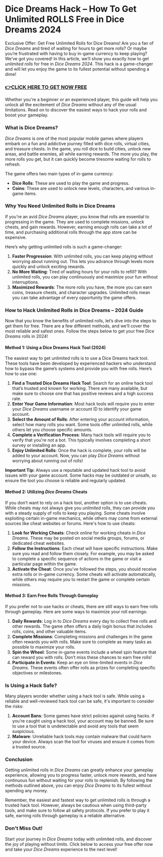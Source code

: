# Dice Dreams Hack – How To Get Unlimited ROLLS Free in Dice Dreams 2024

Exclusive Offer: Get Free Unlimited Rolls for Dice Dreams! Are you a fan of *Dice Dreams* and tired of waiting for hours to get more rolls? Or maybe you’re frustrated with having to buy in-game currency to keep playing? We’ve got you covered! In this article, we’ll show you exactly how to get *unlimited rolls* for free in *Dice Dreams 2024*. This hack is a game-changer and will let you enjoy the game to its fullest potential without spending a dime!

### [👉CLICK HERE TO GET NOW FREE](https://freeforyou.xyz/dice/dreams/)

Whether you're a beginner or an experienced player, this guide will help you unlock all the excitement of *Dice Dreams* without any of the usual limitations. Read on to discover the easiest ways to hack your rolls and boost your gameplay.  

### What is Dice Dreams?

*Dice Dreams* is one of the most popular mobile games where players embark on a fun and addictive journey filled with dice rolls, virtual cities, and treasure chests. In the game, you roll dice to build cities, unlock new areas, and battle enemies, all while earning rewards. The more you play, the more rolls you get, but it can quickly become tiresome waiting for rolls to refresh.

The game offers two main types of in-game currency:
- **Dice Rolls**: These are used to play the game and progress.
- **Coins**: These are used to unlock new levels, characters, and various in-game items.

### Why You Need Unlimited Rolls in Dice Dreams

If you're an avid *Dice Dreams* player, you know that rolls are essential to progressing in the game. They are used to complete missions, unlock chests, and gain rewards. However, earning enough rolls can take a lot of time, and purchasing additional rolls through the app store can be expensive. 

Here’s why getting unlimited rolls is such a game-changer:
1. **Faster Progression**: With unlimited rolls, you can keep playing without worrying about running out. This lets you advance through levels more quickly and unlock exciting rewards.
2. **No More Waiting**: Tired of waiting hours for your rolls to refill? With unlimited rolls, you can play continuously and maximize your fun without interruptions.
3. **Maximized Rewards**: The more rolls you have, the more you can earn coins, treasure chests, and character upgrades. Unlimited rolls mean you can take advantage of every opportunity the game offers.

### How to Hack Unlimited Rolls in Dice Dreams – 2024 Guide

Now that you know the benefits of unlimited rolls, let’s dive into the steps to get them for free. There are a few different methods, and we’ll cover the most reliable and safest ones. Follow the steps below to get your free *Dice Dreams* rolls in 2024!

#### Method 1: Using a Dice Dreams Hack Tool (2024)

The easiest way to get unlimited rolls is to use a Dice Dreams hack tool. These tools have been developed by experienced hackers who understand how to bypass the game’s systems and provide you with free rolls. Here’s how to use one:

1. **Find a Trusted Dice Dreams Hack Tool**: Search for an online hack tool that’s trusted and known for working. There are many available, but make sure to choose one that has positive reviews and a high success rate.
2. **Enter Your Game Information**: Most hack tools will require you to enter your *Dice Dreams* username or account ID to identify your game account.
3. **Select the Amount of Rolls**: After entering your account information, select how many rolls you want. Some tools offer unlimited rolls, while others let you choose specific amounts.
4. **Complete a Verification Process**: Many hack tools will require you to verify that you're not a bot. This typically involves completing a short survey or installing an app.
5. **Enjoy Unlimited Rolls**: Once the hack is complete, your rolls will be added to your account. Now, you can play *Dice Dreams* without worrying about running out of rolls!

**Important Tip:** Always use a reputable and updated hack tool to avoid issues with your game account. Some hacks may be outdated or unsafe, so ensure the tool you choose is reliable and regularly updated.

#### Method 2: Utilizing *Dice Dreams* Cheats

If you don’t want to rely on a hack tool, another option is to use cheats. While cheats may not always give you *unlimited* rolls, they can provide you with a steady supply of rolls to keep you playing. Some cheats involve exploiting certain in-game mechanics, while others may come from external sources like cheat websites or forums. Here's how to use cheats:

1. **Look for Working Cheats**: Check online for working cheats in *Dice Dreams*. These may be posted on social media groups, forums, or dedicated cheat websites.
2. **Follow the Instructions**: Each cheat will have specific instructions. Make sure you read and follow them closely. For example, you may be asked to complete a specific sequence of actions in the game or visit a particular page within the game.
3. **Activate the Cheat**: Once you've followed the steps, you should receive extra rolls or in-game currency. Some cheats will activate automatically, while others may require you to restart the game or complete certain missions.

#### Method 3: Earn Free Rolls Through Gameplay

If you prefer not to use hacks or cheats, there are still ways to earn free rolls through gameplay. Here are some ways to maximize your roll earnings:

1. **Daily Rewards**: Log in to *Dice Dreams* every day to collect free rolls and other rewards. The game often offers a daily login bonus that includes rolls, coins, and other valuable items.
2. **Complete Missions**: Completing missions and challenges in the game often rewards you with rolls. Make sure to complete as many tasks as possible to maximize your rolls.
3. **Spin the Wheel**: Some in-game events include a wheel spin feature that can reward you with rolls. Don’t miss these chances to earn free rolls!
4. **Participate in Events**: Keep an eye on time-limited events in *Dice Dreams*. These events often offer rolls as prizes for completing specific objectives or milestones.

### Is Using a Hack Safe?

Many players wonder whether using a hack tool is safe. While using a reliable and well-reviewed hack tool can be safe, it's important to consider the risks:

1. **Account Bans**: Some games have strict policies against using hacks. If you’re caught using a hack tool, your account may be banned. Be sure to use a tool that is undetectable and avoid any tools that seem suspicious.
2. **Malware**: Unreliable hack tools may contain malware that could harm your device. Always scan the tool for viruses and ensure it comes from a trusted source.

### Conclusion

Getting unlimited rolls in *Dice Dreams* can greatly enhance your gameplay experience, allowing you to progress faster, unlock more rewards, and have continuous fun without waiting for your rolls to replenish. By following the methods outlined above, you can enjoy *Dice Dreams* to its fullest without spending any money.

Remember, the easiest and fastest way to get unlimited rolls is through a trusted hack tool. However, always be cautious when using third-party tools, and make sure to follow all safety protocols. If you prefer to play it safe, earning rolls through gameplay is a reliable alternative.

### Don't Miss Out!  
Start your journey in *Dice Dreams* today with unlimited rolls, and discover the joy of playing without limits. Click below to access your free offer now and take your *Dice Dreams* experience to the next level!
